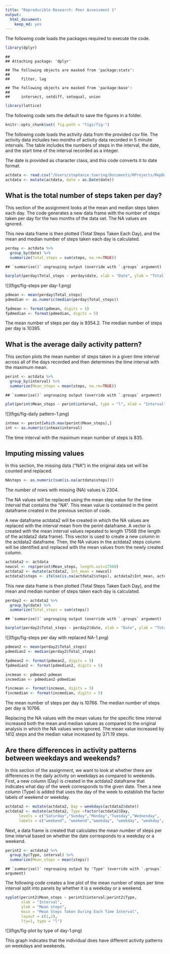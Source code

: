 ```yaml
---
title: "Reproducible Research: Peer Assessment 1"
output: 
  html_document: 
    keep_md: yes
---
```

The following code loads the packages required to execute the code.


```r
library(dplyr)
```

```
## 
## Attaching package: 'dplyr'
```

```
## The following objects are masked from 'package:stats':
## 
##     filter, lag
```

```
## The following objects are masked from 'package:base':
## 
##     intersect, setdiff, setequal, union
```

```r
library(lattice)
```
The following code sets the default to save the figures in a folder.


```r
knitr::opts_chunk$set( fig.path = "figs/fig-")
```

The following code loads the activity data from the provided csv file. The activity data includes two months of activity data recorded in 5 minute intervals. The table includes the numbers of steps in the interval, the date, and the start time of the interval recorded as a integer.

The date is provided as character class, and this code converts it to date format.


```r
actdata <- read.csv("/Users/stephanie.toering/Documents/RProjects/RepData_PeerAssessment1/activity.csv")
actdata <- mutate(actdata, date = as.Date(date))
```

## What is the total number of steps taken per day?

This section of the assignment looks at the mean and median steps taken each day. The code generates a new data frame with the number of steps taken per day for the two months of the data set. The NA values are ignored.

This new data frame is then plotted (Total Steps Taken Each Day), and the mean and median number of steps taken each day is calculated. 


```r
perday <- actdata %>% 
  group_by(date) %>%
  summarize(Total_steps = sum(steps, na.rm=TRUE))
```

```
## `summarise()` ungrouping output (override with `.groups` argument)
```

```r
barplot(perday$Total_steps ~ perday$date, xlab = "Date", ylab = "Total steps", main = "Total Steps Taken Each Day")
```

![](figs/fig-steps per day-1.png)<!-- -->

```r
pdmean <- mean(perday$Total_steps)
pdmedian <- as.numeric(median(perday$Total_steps))

fpdmean <- format(pdmean, digits = 5)
fpdmedian <- format(pdmedian, digits = 5)
```

The mean number of steps per day is 9354.2.
The median number of steps per day is 10395.

## What is the average daily activity pattern?

This section plots the mean number of steps taken in a given time interval across all of the days recorded and then determines the time interval with the maximum mean.


```r
perint <- actdata %>% 
  group_by(interval) %>%
  summarize(Mean_steps = mean(steps, na.rm=TRUE))
```

```
## `summarise()` ungrouping output (override with `.groups` argument)
```

```r
plot(perint$Mean_steps ~ perint$interval, type = "l", xlab = "Interval", ylab = "Mean steps", main = "Mean Steps Taken During Each Time Interval")
```

![](figs/fig-daily pattern-1.png)<!-- -->


```r
intmax <- perint[which.max(perint$Mean_steps),]
int <- as.numeric(intmax$interval)
```

The time interval with the maximum mean number of steps is 835.

## Imputing missing values

In this section, the missing data ("NA") in the original data set will be counted and replaced. 


```r
NAsteps <- as.numeric(sum(is.na(actdata$steps)))
```
The number of rows with missing (NA) values is 2304.

The NA values will be replaced using the mean step value for the time interval that contains the "NA". This mean value is contained in the perint dataframe created in the previous section of code.

A new dataframe actdata2 will be created in which the NA values are replaced with the interval mean from the perint dataframe. A vector is created with the mean interval values repeated to length 17568 (the length of the actdata2 data frame). This vector is used to create a new column in the actdata2 dataframe. Then, the NA values in the actdata2 steps column will be identified and replaced with the mean values from the newly created column.


```r
actdata2 <- actdata
newcol <- rep(perint$Mean_steps, length.out=17568)
actdata2 <- mutate(actdata2, Int_mean = newcol)
actdata2$steps <- ifelse(is.na(actdata2$steps), actdata2$Int_mean, actdata2$steps)
```
This new data frame is then plotted (Total Steps Taken Each Day), and the mean and median number of steps taken each day is calculated. 


```r
perday2 <- actdata2 %>% 
  group_by(date) %>%
  summarize(Total_steps = sum(steps))
```

```
## `summarise()` ungrouping output (override with `.groups` argument)
```

```r
barplot(perday2$Total_steps ~ perday2$date, xlab = "Date", ylab = "Total steps", main = "Total Steps Taken Each Day")
```

![](figs/fig-steps per day with replaced NA-1.png)<!-- -->


```r
pdmean2 <- mean(perday2$Total_steps)
pdmedian2 <- median(perday2$Total_steps)

fpdmean2 <- format(pdmean2, digits = 5)
fpdmedian2 <- format(pdmedian2, digits = 5)

incmean <- pdmean2-pdmean
incmedian <- pdmedian2-pdmedian

fincmean <- format(incmean, digits = 5)
fincmedian <- format(incmedian, digits = 5)
```

The mean number of steps per day is 10766.
The median number of steps per day is 10766.

Replacing the NA values with the mean values for the specific time interval increased both the mean and median values as compared to the original analysis in which the NA values were ignored. The mean value increased by 1412 steps and the median value increased by 371.19 steps.

## Are there differences in activity patterns between weekdays and weekends?

In this section of the assignment, we want to look at whether there are differences in the daily activity on weekdays as compared to weekends. First, a new column (Day) is created in the actdata2 dataframe that indicates what day of the week corresponds to the given date. Then a new column (Type) is added that uses the day of the week to establish the factor labels of weekend or weekday.


```r
actdata2 <- mutate(actdata2, Day = weekdays(actdata2$date))
actdata2 <- mutate(actdata2, Type =factor(actdata2$Day,
      levels = c("Saturday","Sunday","Monday","Tuesday","Wednesday",   "Thursday","Friday"),
      labels = c("weekend", "weekend","weekday", "weekday", "weekday", "weekday", "weekday")          ))
```

Next, a data frame is created that calculates the mean number of steps per time interval based on whether the date corresponds to a weekday or a weekend.



```r
perint2 <- actdata2 %>% 
  group_by(Type, interval) %>%
  summarize(Mean_steps = mean(steps))
```

```
## `summarise()` regrouping output by 'Type' (override with `.groups` argument)
```

The following code creates a line plot of the mean number of steps per time interval split into panels by whether it is a weekday or a weekend.


```r
xyplot(perint2$Mean_steps ~ perint2$interval|perint2$Type,
       xlab = "Interval",
       ylab = "Mean steps",
       main = "Mean Steps Taken During Each Time Interval",
       layout = c(1,2),
       lty=1, type = "l")
```

![](figs/fig-plot by type of day-1.png)<!-- -->

This graph indicates that the individual does have different activity patterns on weekdays and weekends.

